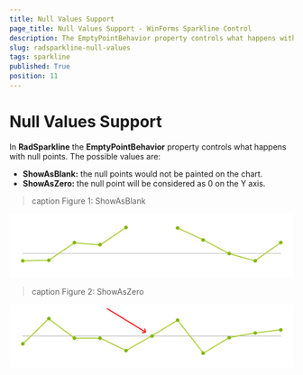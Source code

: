 ```yaml
---
title: Null Values Support
page_title: Null Values Support - WinForms Sparkline Control 
description: The EmptyPointBehavior property controls what happens with null points in WinForms Sparkline.
slug: radsparkline-null-values
tags: sparkline
published: True
position: 11
---
```


# Null Values Support

In __RadSparkline__ the __EmptyPointBehavior__ property controls what happens with null points. The possible values are: 
* __ShowAsBlank:__ the null points would not be painted on the chart.
* __ShowAsZero:__ the null point will be considered as 0 on the Y axis.


>caption Figure 1: ShowAsBlank


![](images/sparkline-null-values001.png)


>caption Figure 2: ShowAsZero

![](images/sparkline-null-values002.png)

